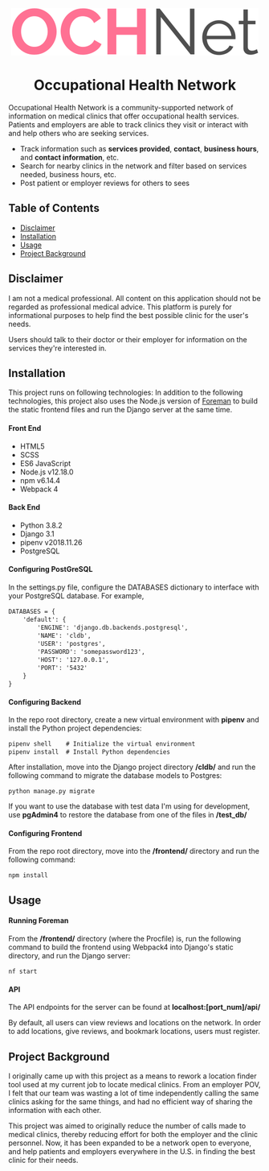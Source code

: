 <!-- <p align="center">
  <a href="" rel="noopener">
 <img width=200px height=200px src="https://i.imgur.com/6wj0hh6.jpg" alt="Project logo"></a>
</p>
 -->
 <p align="center">
  <img src="https://raw.githubusercontent.com/rbondoc96/Clinic-Locator-and-Database/bcd29ad2c5a8cfb3cfb4b3b06aa2ed25ca7e7433/frontend/src/assets/nav-main-logo.svg">
</p>
<h1 align="center">Occupational Health Network</h1>

<p align="left">
Occupational Health Network is a community-supported network of information on medical clinics that offer occupational health services. Patients and employers are able to track clinics they visit or interact with and help others who are seeking services.
</p>
<ul>
  <li>
    Track information such as <b>services provided</b>, <b>contact</b>, <b>business hours</b>, and <b>contact information</b>, etc.
  </li>
  <li>
    Search for nearby clinics in the network and filter based on services needed, business hours, etc.
  </li>
  <li>
    Post patient or employer reviews for others to sees
  </li>
</ul>

## Table of Contents
- [Disclaimer](#disclaimer)
- [Installation](#install)
- [Usage](#usage)
- [Project Background](#proj-bg)

## Disclaimer <a name = "disclaimer"></a>
I am not a medical professional. All content on this application should not be regarded as professional medical advice. This platform is purely for informational purposes to help find the best possible clinic for the user's needs.

Users should talk to their doctor or their employer for information on the services they're interested in.

## Installation <a name = "install"></a>
This project runs on following technologies:
In addition to the following technologies, this project also uses the Node.js version of <a href="https://www.npmjs.com/package/foreman" target="_blank">Foreman</a> to build the static frontend files and run the Django server at the same time.

<h4>Front End</h4>
<ul>
  <li>HTML5</li>
  <li>SCSS</li>
  <li>ES6 JavaScript</li>
  <li>Node.js v12.18.0</li>
  <li>npm v6.14.4</li>
  <li>Webpack 4</li>
</ul>

<h4>Back End</h4>
<ul>
  <li>Python 3.8.2</li>
  <li>Django 3.1</li>
  <li>pipenv v2018.11.26</li>
  <li>PostgreSQL</li>
</ul>

<h4>Configuring PostGreSQL</h4>

In the settings.py file, configure the DATABASES dictionary to interface with your PostgreSQL database. For example,

```
DATABASES = {
    'default': {
        'ENGINE': 'django.db.backends.postgresql',
        'NAME': 'cldb',
        'USER': 'postgres',
        'PASSWORD': 'somepassword123',
        'HOST': '127.0.0.1',
        'PORT': '5432'
    }
}
```

<h4>Configuring Backend</h4>

In the repo root directory, create a new virtual environment with <b>pipenv</b> and install the Python project dependencies:

```
pipenv shell    # Initialize the virtual environment
pipenv install  # Install Python dependencies
```

After installation, move into the Django project directory <b>/cldb/</b> and run the following command to migrate the database models to Postgres:

```
python manage.py migrate
```

If you want to use the database with test data I'm using for development, use <b>pgAdmin4</b> to restore the database from one of the files in <b>/test_db/</b>

<h4>Configuring Frontend</h4>

From the repo root directory, move into the <b>/frontend/</b> directory and run the following command:

```
npm install
```

## Usage <a name = "usage"></a>

<h4>Running Foreman</h4>

From the <b>/frontend/</b> directory (where the Procfile) is, run the following command to build the frontend using Webpack4 into Django's static directory, and run the Django server:

```
nf start
```

<h4>API</h4>
The API endpoints for the server can be found at <b>localhost:[port_num]/api/</b>

By default, all users can view reviews and locations on the network. In order to add locations, give reviews, and bookmark locations, users must register.

## Project Background <a name = "proj-bg"></a>
I originally came up with this project as a means to rework a location finder tool used at my current job to locate medical clinics. From an employer POV, I felt that our team was wasting a lot of time independently calling the same clinics asking for the same things, and had no efficient way of sharing the information with each other. 

This project was aimed to originally reduce the number of calls made to medical clinics, thereby reducing effort for both the employer and the clinic personnel. Now, it has been expanded to be a network open to everyone, and help patients and employers everywhere in the U.S. in finding the best clinic for their needs.